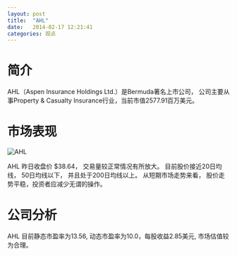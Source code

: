 ```yaml
---
layout: post
title:  "AHL"
date:   2014-02-17 12:21:41
categories: 观点
---
```


# 简介
AHL（Aspen Insurance Holdings Ltd.）是Bermuda著名上市公司，
公司主要从事Property & Casualty Insurance行业，当前市值2577.91百万美元。

# 市场表现

![AHL](http://finviz.com/chart.ashx?t=AHL&ty=c&ta=1&p=d&s=l)

AHL 昨日收盘价 $38.64，
交易量较正常情况有所放大。
目前股价接近20日均线，
50日均线以下，
并且处于200日均线以上。
从短期市场走势来看，
股价走势平稳，投资者应减少无谓的操作。

# 公司分析
AHL 目前静态市盈率为13.56, 动态市盈率为10.0，每股收益2.85美元,
市场估值较为合理。
